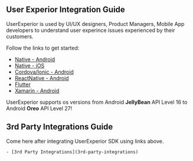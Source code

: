 ## User Experior Integration Guide 

UserExperior is used by UI/UX designers, Product Managers, Mobile App developers to understand user experince issues experienced by their customers.

Follow the links to get started:
  - [Native - Android](android)
  - [Native - iOS](ios)
  - [Cordova/Ionic - Android](cordova-ionic)
  - [ReactNative - Android](reactnative)
  - [Flutter](flutter)
  - [Xamarin - Android](xamarin)
  
  UserExperior supports os versions from Android **JellyBean** API Level 16 to Android **Oreo** API Level 27!
  
  ## 3rd Party Integrations Guide

  Come here after integrating UserExperior SDK using links above.

    - [3rd Party Integrations](3rd-party-integrations)
